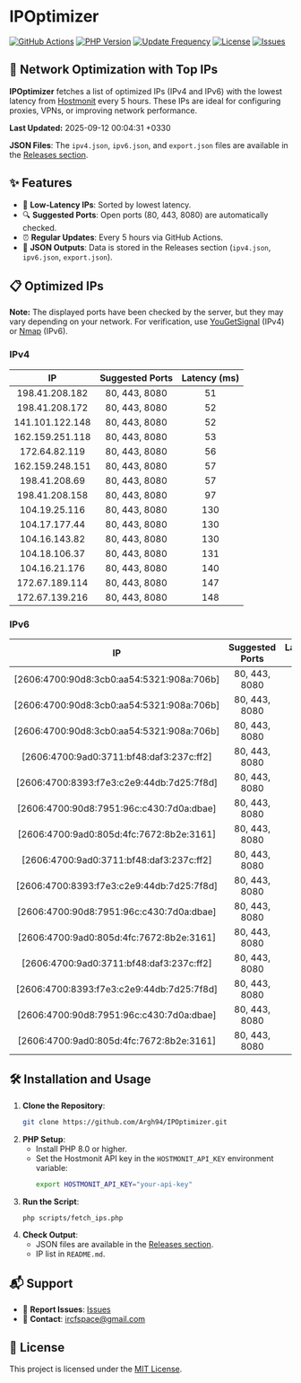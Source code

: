 # IPOptimizer

[![GitHub Actions](https://github.com/Argh94/IPOptimizer/workflows/IPOptimizer/badge.svg)](https://github.com/Argh94/IPOptimizer/actions)
[![PHP Version](https://img.shields.io/badge/PHP-8.0-blue)](https://www.php.net)
[![Update Frequency](https://img.shields.io/badge/Updates-Every%205%20Hours-green)](https://github.com/Argh94/IPOptimizer)
[![License](https://img.shields.io/badge/License-MIT-yellow)](https://opensource.org/licenses/MIT)
[![Issues](https://img.shields.io/github/issues/Argh94/IPOptimizer)](https://github.com/Argh94/IPOptimizer/issues)

## 🚀 Network Optimization with Top IPs

**IPOptimizer** fetches a list of optimized IPs (IPv4 and IPv6) with the lowest latency from [Hostmonit](https://hostmonit.com/) every 5 hours. These IPs are ideal for configuring proxies, VPNs, or improving network performance.

**Last Updated:** 2025-09-12 00:04:31 +0330

**JSON Files**: The `ipv4.json`, `ipv6.json`, and `export.json` files are available in the [Releases section](https://github.com/Argh94/IPOptimizer/releases).

## ✨ Features
- 📡 **Low-Latency IPs**: Sorted by lowest latency.
- 🔍 **Suggested Ports**: Open ports (80, 443, 8080) are automatically checked.
- ⏰ **Regular Updates**: Every 5 hours via GitHub Actions.
- 📄 **JSON Outputs**: Data is stored in the Releases section (`ipv4.json`, `ipv6.json`, `export.json`).

## 📋 Optimized IPs

**Note:** The displayed ports have been checked by the server, but they may vary depending on your network. For verification, use [YouGetSignal](https://www.yougetsignal.com/tools/open-ports/) (IPv4) or [Nmap](https://nmap.org/) (IPv6).

### IPv4
| IP | Suggested Ports | Latency (ms) |
|:---:|:---------------:|:------------:|
| 198.41.208.182 | 80, 443, 8080 | 51 |
| 198.41.208.172 | 80, 443, 8080 | 52 |
| 141.101.122.148 | 80, 443, 8080 | 52 |
| 162.159.251.118 | 80, 443, 8080 | 53 |
| 172.64.82.119 | 80, 443, 8080 | 56 |
| 162.159.248.151 | 80, 443, 8080 | 57 |
| 198.41.208.69 | 80, 443, 8080 | 57 |
| 198.41.208.158 | 80, 443, 8080 | 97 |
| 104.19.25.116 | 80, 443, 8080 | 130 |
| 104.17.177.44 | 80, 443, 8080 | 130 |
| 104.16.143.82 | 80, 443, 8080 | 130 |
| 104.18.106.37 | 80, 443, 8080 | 131 |
| 104.16.21.176 | 80, 443, 8080 | 140 |
| 172.67.189.114 | 80, 443, 8080 | 147 |
| 172.67.139.216 | 80, 443, 8080 | 148 |

### IPv6
| IP | Suggested Ports | Latency (ms) |
|:---:|:---------------:|:------------:|
| [2606:4700:90d8:3cb0:aa54:5321:908a:706b] | 80, 443, 8080 | 3 |
| [2606:4700:90d8:3cb0:aa54:5321:908a:706b] | 80, 443, 8080 | 3 |
| [2606:4700:90d8:3cb0:aa54:5321:908a:706b] | 80, 443, 8080 | 3 |
| [2606:4700:9ad0:3711:bf48:daf3:237c:ff2] | 80, 443, 8080 | 4 |
| [2606:4700:8393:f7e3:c2e9:44db:7d25:7f8d] | 80, 443, 8080 | 4 |
| [2606:4700:90d8:7951:96c:c430:7d0a:dbae] | 80, 443, 8080 | 4 |
| [2606:4700:9ad0:805d:4fc:7672:8b2e:3161] | 80, 443, 8080 | 4 |
| [2606:4700:9ad0:3711:bf48:daf3:237c:ff2] | 80, 443, 8080 | 4 |
| [2606:4700:8393:f7e3:c2e9:44db:7d25:7f8d] | 80, 443, 8080 | 4 |
| [2606:4700:90d8:7951:96c:c430:7d0a:dbae] | 80, 443, 8080 | 4 |
| [2606:4700:9ad0:805d:4fc:7672:8b2e:3161] | 80, 443, 8080 | 4 |
| [2606:4700:9ad0:3711:bf48:daf3:237c:ff2] | 80, 443, 8080 | 4 |
| [2606:4700:8393:f7e3:c2e9:44db:7d25:7f8d] | 80, 443, 8080 | 4 |
| [2606:4700:90d8:7951:96c:c430:7d0a:dbae] | 80, 443, 8080 | 4 |
| [2606:4700:9ad0:805d:4fc:7672:8b2e:3161] | 80, 443, 8080 | 4 |

## 🛠️ Installation and Usage
1. **Clone the Repository**:
   ```bash
   git clone https://github.com/Argh94/IPOptimizer.git
   ```
2. **PHP Setup**:
   - Install PHP 8.0 or higher.
   - Set the Hostmonit API key in the `HOSTMONIT_API_KEY` environment variable:
     ```bash
     export HOSTMONIT_API_KEY="your-api-key"
     ```
3. **Run the Script**:
   ```bash
   php scripts/fetch_ips.php
   ```
4. **Check Output**:
   - JSON files are available in the [Releases section](https://github.com/Argh94/IPOptimizer/releases).
   - IP list in `README.md`.

## 📬 Support
- 🐛 **Report Issues**: [Issues](https://github.com/Argh94/IPOptimizer/issues)
- 📧 **Contact**: [ircfspace@gmail.com](mailto:ircfspace@gmail.com)

## 📄 License
This project is licensed under the [MIT License](https://github.com/Argh94/HandWave/blob/main/LICENCE).
